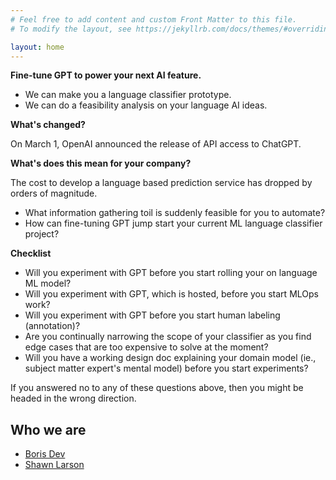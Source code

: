 ```yaml
---
# Feel free to add content and custom Front Matter to this file.
# To modify the layout, see https://jekyllrb.com/docs/themes/#overriding-theme-defaults

layout: home
---
```



**Fine-tune GPT to power your next AI feature.**

- We can make you a language classifier prototype.
- We can do a feasibility analysis on your language AI ideas.

**What's changed?**

On March 1, OpenAI announced the release of API access to ChatGPT.

**What's does this mean for your company?**

The cost to develop a language based prediction service has dropped by orders of magnitude. 

- What information gathering toil is suddenly feasible for you to automate?
- How can fine-tuning GPT jump start your current ML language classifier project?

**Checklist**

- Will you experiment with GPT before you start rolling your on language ML model? 
- Will you experiment with GPT, which is hosted, before you start MLOps work?
- Will you experiment with GPT before you start human labeling (annotation)?
- Are you continually narrowing the scope of your classifier as you find edge cases that are too expensive to solve at the moment?
- Will you have a working design doc explaining your domain model (ie., subject matter expert's mental model) before you start experiments?

If you answered no to any of these questions above, then you might be headed in the wrong direction.

## Who we are

- [Boris Dev](https://www.linkedin.com/in/boris-dev/)
- [Shawn Larson](https://www.linkedin.com/in/shawn-larson-ai/)
